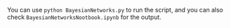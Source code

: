 You can use `python BayesianNetworks.py` to run the script, 
and you can also check `BayesianNetworksNootbook.ipynb` for the output.